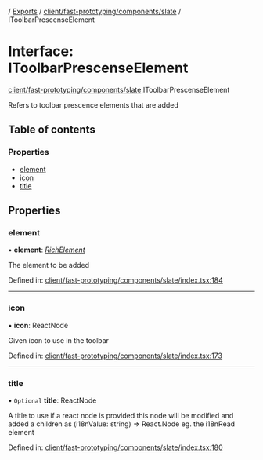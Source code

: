 [](../README.md) / [Exports](../modules.md) / [client/fast-prototyping/components/slate](../modules/client_fast_prototyping_components_slate.md) / IToolbarPrescenseElement

# Interface: IToolbarPrescenseElement

[client/fast-prototyping/components/slate](../modules/client_fast_prototyping_components_slate.md).IToolbarPrescenseElement

Refers to toolbar prescence elements that are added

## Table of contents

### Properties

- [element](client_fast_prototyping_components_slate.itoolbarprescenseelement.md#element)
- [icon](client_fast_prototyping_components_slate.itoolbarprescenseelement.md#icon)
- [title](client_fast_prototyping_components_slate.itoolbarprescenseelement.md#title)

## Properties

### element

• **element**: [*RichElement*](../modules/client_internal_text_serializer.md#richelement)

The element to be added

Defined in: [client/fast-prototyping/components/slate/index.tsx:184](https://github.com/onzag/itemize/blob/0569bdf2/client/fast-prototyping/components/slate/index.tsx#L184)

___

### icon

• **icon**: ReactNode

Given icon to use in the toolbar

Defined in: [client/fast-prototyping/components/slate/index.tsx:173](https://github.com/onzag/itemize/blob/0569bdf2/client/fast-prototyping/components/slate/index.tsx#L173)

___

### title

• `Optional` **title**: ReactNode

A title to use
if a react node is provided this node will be modified
and added a children as (i18nValue: string) => React.Node
eg. the i18nRead element

Defined in: [client/fast-prototyping/components/slate/index.tsx:180](https://github.com/onzag/itemize/blob/0569bdf2/client/fast-prototyping/components/slate/index.tsx#L180)
